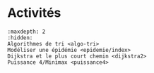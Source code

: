 # Activités

```{toctree}
:maxdepth: 2
:hidden:
Algorithmes de tri <algo-tri>
Modéliser une épidémie <epidemie/index>
Dijkstra et le plus court chemin <dijkstra2>
Puissance 4/Minimax <puissance4>
```
